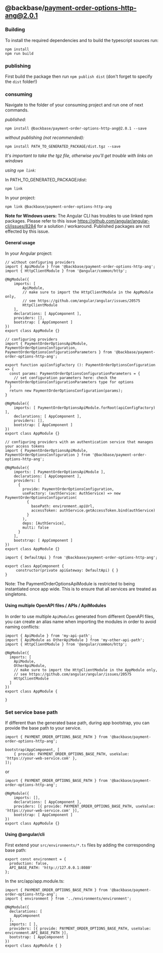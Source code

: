 ## @backbase/payment-order-options-http-ang@2.0.1

### Building

To install the required dependencies and to build the typescript sources run:
```
npm install
npm run build
```

### publishing

First build the package then run ```npm publish dist``` (don't forget to specify the `dist` folder!)

### consuming

Navigate to the folder of your consuming project and run one of next commands.

_published:_

```
npm install @backbase/payment-order-options-http-ang@2.0.1 --save
```

_without publishing (not recommended):_

```
npm install PATH_TO_GENERATED_PACKAGE/dist.tgz --save
```

_It's important to take the tgz file, otherwise you'll get trouble with links on windows_

_using `npm link`:_

In PATH_TO_GENERATED_PACKAGE/dist:
```
npm link
```

In your project:
```
npm link @backbase/payment-order-options-http-ang
```

__Note for Windows users:__ The Angular CLI has troubles to use linked npm packages.
Please refer to this issue https://github.com/angular/angular-cli/issues/8284 for a solution / workaround.
Published packages are not effected by this issue.


#### General usage

In your Angular project:


```
// without configuring providers
import { ApiModule } from '@backbase/payment-order-options-http-ang';
import { HttpClientModule } from '@angular/common/http';

@NgModule({
    imports: [
        ApiModule,
        // make sure to import the HttpClientModule in the AppModule only,
        // see https://github.com/angular/angular/issues/20575
        HttpClientModule
    ],
    declarations: [ AppComponent ],
    providers: [],
    bootstrap: [ AppComponent ]
})
export class AppModule {}
```

```
// configuring providers
import { PaymentOrderOptionsApiModule, PaymentOrderOptionsConfiguration, PaymentOrderOptionsConfigurationParameters } from '@backbase/payment-order-options-http-ang';

export function apiConfigFactory (): PaymentOrderOptionsConfiguration => {
  const params: PaymentOrderOptionsConfigurationParameters = {
    // set configuration parameters here: check the PaymentOrderOptionsConfigurationParameters type for options
  }
  return new PaymentOrderOptionsConfiguration(params);
}

@NgModule({
    imports: [ PaymentOrderOptionsApiModule.forRoot(apiConfigFactory) ],
    declarations: [ AppComponent ],
    providers: [],
    bootstrap: [ AppComponent ]
})
export class AppModule {}
```

```
// configuring providers with an authentication service that manages your access tokens
import { PaymentOrderOptionsApiModule, PaymentOrderOptionsConfiguration } from '@backbase/payment-order-options-http-ang';

@NgModule({
    imports: [ PaymentOrderOptionsApiModule ],
    declarations: [ AppComponent ],
    providers: [
      {
        provide: PaymentOrderOptionsConfiguration,
        useFactory: (authService: AuthService) => new PaymentOrderOptionsConfiguration(
          {
            basePath: environment.apiUrl,
            accessToken: authService.getAccessToken.bind(authService)
          }
        ),
        deps: [AuthService],
        multi: false
      }
    ],
    bootstrap: [ AppComponent ]
})
export class AppModule {}
```

```
import { DefaultApi } from '@backbase/payment-order-options-http-ang';

export class AppComponent {
	 constructor(private apiGateway: DefaultApi) { }
}
```

Note: The PaymentOrderOptionsApiModule is restricted to being instantiated once app wide.
This is to ensure that all services are treated as singletons.

#### Using multiple OpenAPI files / APIs / ApiModules
In order to use multiple `ApiModules` generated from different OpenAPI files,
you can create an alias name when importing the modules
in order to avoid naming conflicts:
```
import { ApiModule } from 'my-api-path';
import { ApiModule as OtherApiModule } from 'my-other-api-path';
import { HttpClientModule } from '@angular/common/http';

@NgModule({
  imports: [
    ApiModule,
    OtherApiModule,
    // make sure to import the HttpClientModule in the AppModule only,
    // see https://github.com/angular/angular/issues/20575
    HttpClientModule
  ]
})
export class AppModule {

}
```


### Set service base path
If different than the generated base path, during app bootstrap, you can provide the base path to your service.

```
import { PAYMENT_ORDER_OPTIONS_BASE_PATH } from '@backbase/payment-order-options-http-ang';

bootstrap(AppComponent, [
    { provide: PAYMENT_ORDER_OPTIONS_BASE_PATH, useValue: 'https://your-web-service.com' },
]);
```
or

```
import { PAYMENT_ORDER_OPTIONS_BASE_PATH } from '@backbase/payment-order-options-http-ang';

@NgModule({
    imports: [],
    declarations: [ AppComponent ],
    providers: [{ provide: PAYMENT_ORDER_OPTIONS_BASE_PATH, useValue: 'https://your-web-service.com' }],
    bootstrap: [ AppComponent ]
})
export class AppModule {}
```


#### Using @angular/cli
First extend your `src/environments/*.ts` files by adding the corresponding base path:

```
export const environment = {
  production: false,
  API_BASE_PATH: 'http://127.0.0.1:8080'
};
```

In the src/app/app.module.ts:
```
import { PAYMENT_ORDER_OPTIONS_BASE_PATH } from '@backbase/payment-order-options-http-ang';
import { environment } from '../environments/environment';

@NgModule({
  declarations: [
    AppComponent
  ],
  imports: [ ],
  providers: [{ provide: PAYMENT_ORDER_OPTIONS_BASE_PATH, useValue: environment.API_BASE_PATH }],
  bootstrap: [ AppComponent ]
})
export class AppModule { }
```
